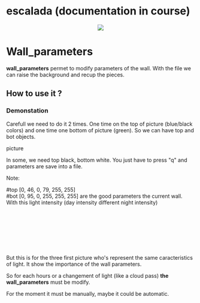 # escalada (documentation in course)

<p align="center">

<img src = "https://user-images.githubusercontent.com/54853371/68062611-ba164500-fd0b-11e9-858f-2552375650ef.jpg" >

</p>

<h1>Wall_parameters</h1>


<strong>wall_parameters</strong> permet to modify parameters of the wall. With the file we can raise the background and recup the pieces.



<h2>How to use it ?</h2>


<h3>Demonstation</h3>

Carefull we need to do it 2 times. One time on the top of picture (blue/black colors) and one time one bottom of picture (green). So we can have top and bot objects.

picture


In some, we need top black, bottom white. You just have to press "q" and parameters are save into a file.


Note: 

#top [0, 46, 0, 79, 255, 255] <br>
#bot [0, 95, 0, 255, 255, 255] are the good parameters the current wall. With this light intensity (day intensity different night intensity)







<br><br><br><br><br><br>

But this is for the three first picture who's represent the same caracteristics of light. It show the importance of the wall parameters.

So for each hours or a changement of light (like a cloud pass) <strong>the wall_parameters</strong> must be modify.

For the moment it must be manually, maybe it could be automatic.
